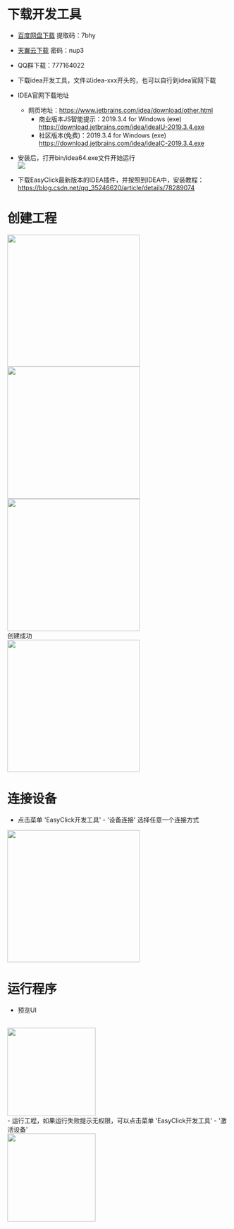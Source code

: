 # 下载开发工具
- [百度网盘下载](https://pan.baidu.com/s/124sTYQAZkedgfnTv3iFTZg) 提取码：7bhy
- [天翼云下载](https://cloud.189.cn/t/UbAjqanEzeMz) 密码：nup3
- QQ群下载：777164022
- 下载idea开发工具，文件以idea-xxx开头的，也可以自行到idea官网下载

- IDEA官网下载地址
    - 网页地址：https://www.jetbrains.com/idea/download/other.html
        - 商业版本JS智能提示：2019.3.4 for Windows (exe) https://download.jetbrains.com/idea/ideaIU-2019.3.4.exe
        - 社区版本(免费)：2019.3.4 for Windows (exe) https://download.jetbrains.com/idea/ideaIC-2019.3.4.exe
    
- 安装后，打开bin/idea64.exe文件开始运行
    <br/>
    <img src='zh-cn/images/getstart-1.jpg'>
    
- 下载EasyClick最新版本的IDEA插件，并按照到IDEA中，安装教程：https://blog.csdn.net/qq_35246620/article/details/78289074

# 创建工程
<img src='zh-cn/images/getstart-2.jpg' width='300'>
<br/>
<img src='zh-cn/images/getstart-3.jpg' width='300' >
<br/>
<img src='zh-cn/images/getstart-4.jpg' width='300' >
<br/>
创建成功
<br/>
<img src='zh-cn/images/project-end.jpg' width='300' >


# 连接设备
- 点击菜单 'EasyClick开发工具' - '设备连接' 选择任意一个连接方式
<img src='zh-cn/images/getstart-5.jpg' width='300'>

# 运行程序
- 预览UI
<br/>
<img src='zh-cn/images/getstart-6.jpg' width='200'>
<br/>
- 运行工程，如果运行失败提示无权限，可以点击菜单 'EasyClick开发工具' - '激活设备'
<br/>
<img src='zh-cn/images/getstart-7.jpg' width='200'>
